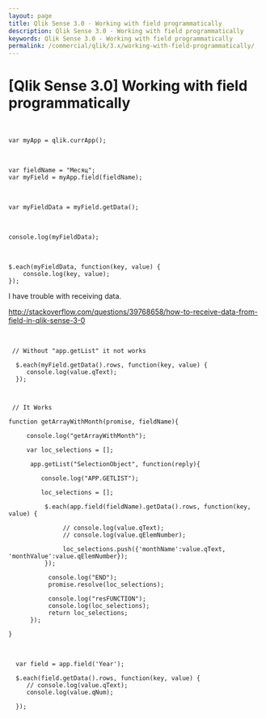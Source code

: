 ```yaml
---
layout: page
title: Qlik Sense 3.0 - Working with field programmatically
description: Qlik Sense 3.0 - Working with field programmatically
keywords: Qlik Sense 3.0 - Working with field programmatically
permalink: /commercial/qlik/3.x/working-with-field-programmatically/
---
```


# [Qlik Sense 3.0] Working with field programmatically

<br/>

    var myApp = qlik.currApp();

<br/>

    var fieldName = "Месяц";
    var myField = myApp.field(fieldName);

<br/>

    var myFieldData = myField.getData();

<br/>

    console.log(myFieldData);

<br/>

    $.each(myFieldData, function(key, value) {
    	console.log(key, value);
    });

I have trouble with receiving data.

http://stackoverflow.com/questions/39768658/how-to-receive-data-from-field-in-qlik-sense-3-0

<br/>

     // Without "app.getList" it not works

      $.each(myField.getData().rows, function(key, value) {
    	 console.log(value.qText);
      });



     // It Works

    function getArrayWithMonth(promise, fieldName){

    	 console.log("getArrayWithMonth");

    	 var loc_selections = [];

    	  app.getList("SelectionObject", function(reply){

    		 console.log("APP.GETLIST");

    		 loc_selections = [];

    		  $.each(app.field(fieldName).getData().rows, function(key, value) {

    			   // console.log(value.qText);
    			   // console.log(value.qElemNumber);

    			   loc_selections.push({'monthName':value.qText, 'monthValue':value.qElemNumber});
    		  });

    		   console.log("END");
    		   promise.resolve(loc_selections);

    		   console.log("resFUNCTION");
    		   console.log(loc_selections);
    		   return loc_selections;
    	  });

    }

<br/>

      var field = app.field('Year');

      $.each(field.getData().rows, function(key, value) {
    	 // console.log(value.qText);
    	 console.log(value.qNum);

      });
